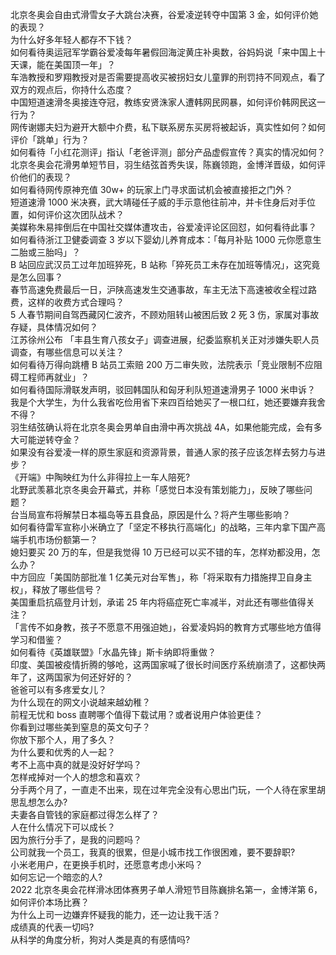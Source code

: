 北京冬奥会自由式滑雪女子大跳台决赛，谷爱凌逆转夺中国第 3 金，如何评价她的表现？  
为什么好多年轻人都存不下钱？  
如何看待奥运冠军学霸谷爱凌每年暑假回海淀黄庄补奥数，谷妈妈说「来中国上十天课，能在美国顶一年」？  
车浩教授和罗翔教授对是否需要提高收买被拐妇女儿童罪的刑罚持不同观点，看了双方的观点后，你持什么态度？  
中国短道速滑冬奥接连夺冠，教练安贤洙家人遭韩网民网暴，如何评价韩网民这一行为？  
网传谢娜夫妇为避开大额中介费，私下联系房东买房将被起诉，真实性如何？如何评价「跳单」行为？  
如何看待「小红花测评」指认「老爸评测」部分产品虚假宣传？真实的情况如何？  
北京冬奥会花滑男单短节目，羽生结弦首秀失误，陈巍领跑，金博洋晋级，如何评价他们的表现？  
如何看待网传原神充值 30w+ 的玩家上门寻求面试机会被直接拒之门外？  
短道速滑 1000 米决赛，武大靖碰任子威的手示意他往前冲，并卡住身后对手位置，如何评价这次团队战术？  
美媒称朱易摔倒后在中国社交媒体遭攻击，谷爱凌评论区回怼，如何看待此事？  
如何看待浙江卫健委调查 3 岁以下婴幼儿养育成本：「每月补贴 1000 元你愿意生二胎或三胎吗」？  
B 站回应武汉员工过年加班猝死，B 站称「猝死员工未存在加班等情况」，这究竟是怎么回事？  
春节高速免费最后一日，沪陕高速发生交通事故，车主无法下高速被收全程过路费，这样的收费方式合理吗？  
5 人春节期间自驾西藏冈仁波齐，不顾劝阻转山被困后致 2 死 3 伤，家属对事故存疑，具体情况如何？  
江苏徐州公布 「丰县生育八孩女子」调查进展，纪委监察机关正对涉嫌失职人员调查，有哪些信息可以关注？  
如何看待万得向跳槽 B 站员工索赔 200 万二审失败，法院表示「竞业限制不应阻碍工程师再就业」？  
如何看待国际滑联发声明，驳回韩国队和匈牙利队短道速滑男子 1000 米申诉？  
我是个大学生，为什么我省吃俭用省下来四百给她买了一根口红，她还要嫌弃我舍不得？  
羽生结弦确认将在北京冬奥会男单自由滑中再次挑战 4A，如果他能完成，会有多大可能逆转夺金？  
如果没有谷爱凌一样的原生家庭和资源背景，普通人家的孩子应该怎样去努力与进步？  
《开端》中陶映红为什么非得拉上一车人陪死?  
北野武羡慕北京冬奥会开幕式，并称「感觉日本没有策划能力」，反映了哪些问题？  
台当局宣布将解禁日本福岛等五县食品，原因是什么？将产生哪些影响？  
如何看待雷军宣称小米确立了「坚定不移执行高端化」的战略，三年内拿下国产高端手机市场份额第一？  
媳妇要买 20 万的车，但是我觉得 10 万已经可以买不错的车，怎样劝都没用，怎么办？  
中方回应「美国防部批准 1 亿美元对台军售」，称「将采取有力措施捍卫自身主权」，释放了哪些信号？  
美国重启抗癌登月计划，承诺 25 年内将癌症死亡率减半，对此还有哪些值得关注？  
「言传不如身教，孩子不愿意不用强迫她」，谷爱凌妈妈的教育方式哪些地方值得学习和借鉴？  
如何看待《英雄联盟》「水晶先锋」斯卡纳即将重做？  
印度、美国被疫情折腾的够呛，这两国家喊了很长时间医疗系统崩溃了，这都快两年了，这两国家为何还好好的？  
爸爸可以有多疼爱女儿？  
为什么现在的网文小说越来越幼稚？  
前程无忧和 boss 直聘哪个值得下载试用？或者说用户体验更佳？  
你看到过哪些美到窒息的英文句子？  
你放下那个人，用了多久？  
为什么要和优秀的人一起？  
考不上高中真的就是没好好学吗？  
怎样戒掉对一个人的想念和喜欢？  
分手两个月了，一直走不出来，现在过年完全没有心思出门玩，一个人待在家里胡思乱想怎么办?  
夫妻各自管钱的家庭都过得怎么样了？  
人在什么情况下可以成长？  
因为旅行分手了，是我的问题吗？  
公司就我一个员工，我真的很累，但是小城市找工作很困难，要不要辞职?  
小米老用户，在更换手机时，还愿意考虑小米吗？  
如何忘记一个暗恋的人?  
2022 北京冬奥会花样滑冰团体赛男子单人滑短节目陈巍排名第一，金博洋第 6，如何评价本场比赛？  
为什么上司一边嫌弃怀疑我的能力，还一边让我干活？  
成绩真的代表一切吗?  
从科学的角度分析，狗对人类是真的有感情吗?  
